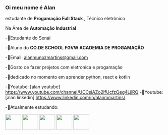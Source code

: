 ### Oi meu nome é Alan 
estudante de **Progamação Full Stack** ,
Técnico eletrônico 

Na Área de **Automação Industrial**

-🌱Estudante do Senai   

-🌱Aluno do **CO.DE SCHOOL FGVW ACADEMIA DE PROGAMAÇÃO**

-🌱Email: alanmunozmartins@gmail.com

-🌱Gosto de fazer projetos com eletronica e progamação

-🌱dedicado no momento em aprender python, react e kotlin

-🌱Youtube: [alan youtube] https://www.youtube.com/channel/UCCsiAZo2IfUcfzQeg4LjiRQ 
 -🌱Youtube: [alan linkedin] https://www.linkedin.com/in/alanmmartins/ 

-🌱Atualmente estudando:
<div display="inline>
<img width='50' height='50' src="https://cdn.jsdelivr.net/gh/devicons/devicon/icons/python/python-original.svg" />
<img width='50' height='50' src="https://cdn.jsdelivr.net/gh/devicons/devicon/icons/css3/css3-original.svg" /> 
<img width-'50' height='50' src="https://cdn.jsdelivr.net/gh/devicons/devicon/icons/javascript/javascript-original.svg" />
<img width='50' height='50' src="https://cdn.jsdelivr.net/gh/devicons/devicon/icons/arduino/arduino-original.svg" />
<img width='50' height='50' src="https://cdn.jsdelivr.net/gh/devicons/devicon/icons/react/react-original-wordmark.svg" />
<img width='50' height='50' src="https://cdn.jsdelivr.net/gh/devicons/devicon/icons/androidstudio/androidstudio-original.svg" />
                                                                                                                      
          
<!--
**alanmmartins/alanmmartins** is a ✨ _special_ ✨ repository because its `README.md` (this file) appears on your GitHub profile.

Here are some ideas to get you started:

- 🔭 I’m currently working on ...
- 🌱 I’m currently learning ...
- 👯 I’m looking to collaborate on ...
- 🤔 I’m looking for help with ...
- 💬 Ask me about ...
- 📫 How to reach me: ...
- 😄 Pronouns: ...
- ⚡ Fun fact: ...
-->
